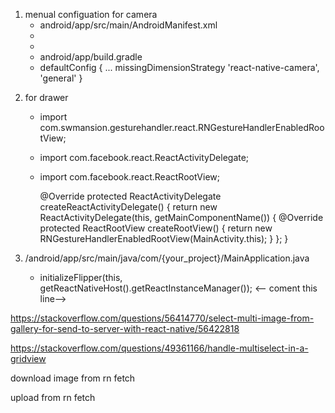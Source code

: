1. menual configuation for camera
    - android/app/src/main/AndroidManifest.xml
    + <uses-permission android:name="android.permission.RECORD_AUDIO"/>
    + <uses-permission android:name="androidpermissionREAD_EXTERNAL_STORAGE" />
   - android/app/build.gradle
   +  defaultConfig { 
        ... 
        missingDimensionStrategy 'react-native-camera', 'general' 
        }

<!-- drawer start -->
2. for drawer
   - import com.swmansion.gesturehandler.react.RNGestureHandlerEnabledRootView;
   - import com.facebook.react.ReactActivityDelegate;
   - import com.facebook.react.ReactRootView;   

     @Override
    protected ReactActivityDelegate createReactActivityDelegate() {
    return new ReactActivityDelegate(this, getMainComponentName()) {
        @Override
        protected ReactRootView createRootView() {
        return new RNGestureHandlerEnabledRootView(MainActivity.this);
        }
        };
    } 

<!-- drawer end -->

<!-- for api hit start-->
3. /android/app/src/main/java/com/{your_project}/MainApplication.java

    - initializeFlipper(this, getReactNativeHost().getReactInstanceManager()); <-- coment this line-->
<!-- for api hit end -->

https://stackoverflow.com/questions/56414770/select-multi-image-from-gallery-for-send-to-server-with-react-native/56422818

https://stackoverflow.com/questions/49361166/handle-multiselect-in-a-gridview



download image from rn fetch

upload from rn fetch
